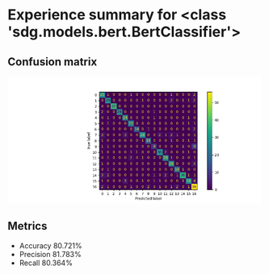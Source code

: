 # Experience summary for <class 'sdg.models.bert.BertClassifier'>
## Confusion matrix
![confusion matrix](confusion_matrix.png)
## Metrics
- Accuracy 80.721%
- Precision 81.783%
- Recall 80.364%
